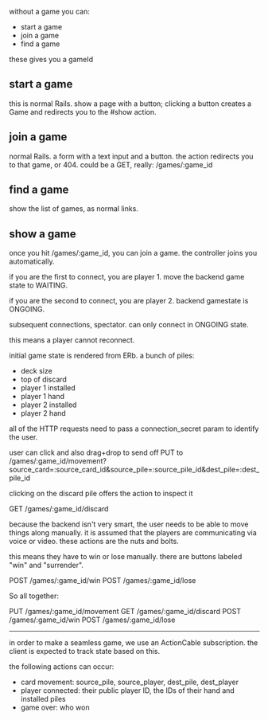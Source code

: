 without a game you can:

- start a game
- join a game
- find a game

these gives you a gameId

## start a game

this is normal Rails. show a page with a button; clicking a button creates a
Game and redirects you to the #show action.

## join a game

normal Rails. a form with a text input and a button. the action redirects you
to that game, or 404. could be a GET, really: /games/:game_id

## find a game

show the list of games, as normal <a> links.

## show a game

once you hit /games/:game_id, you can join a game. the controller joins you
automatically.

if you are the first to connect, you are player 1. move the backend game state
to WAITING.

if you are the second to connect, you are player 2. backend gamestate is
ONGOING.

subsequent connections, spectator. can only connect in ONGOING state.

this means a player cannot reconnect.

initial game state is rendered from ERb. a bunch of piles:

- deck size
- top of discard
- player 1 installed
- player 1 hand
- player 2 installed
- player 2 hand

all of the HTTP requests need to pass a connection_secret param to identify the
user.

user can click and also drag+drop to send off PUT to
/games/:game_id/movement?source_card=:source_card_id&source_pile=:source_pile_id&dest_pile=:dest_pile_id

clicking on the discard pile offers the action to inspect it

GET /games/:game_id/discard

because the backend isn't very smart, the user needs to be able to move things
along manually. it is assumed that the players are communicating via voice or
video. these actions are the nuts and bolts.

this means they have to win or lose manually. there are buttons labeled "win"
and "surrender".

POST /games/:game_id/win
POST /games/:game_id/lose

So all together:

PUT /games/:game_id/movement
GET /games/:game_id/discard
POST /games/:game_id/win
POST /games/:game_id/lose

---

in order to make a seamless game, we use an ActionCable subscription. the
client is expected to track state based on this.

the following actions can occur:

- card movement: source_pile, source_player, dest_pile, dest_player
- player connected: their public player ID, the IDs of their hand and installed
  piles
- game over: who won
